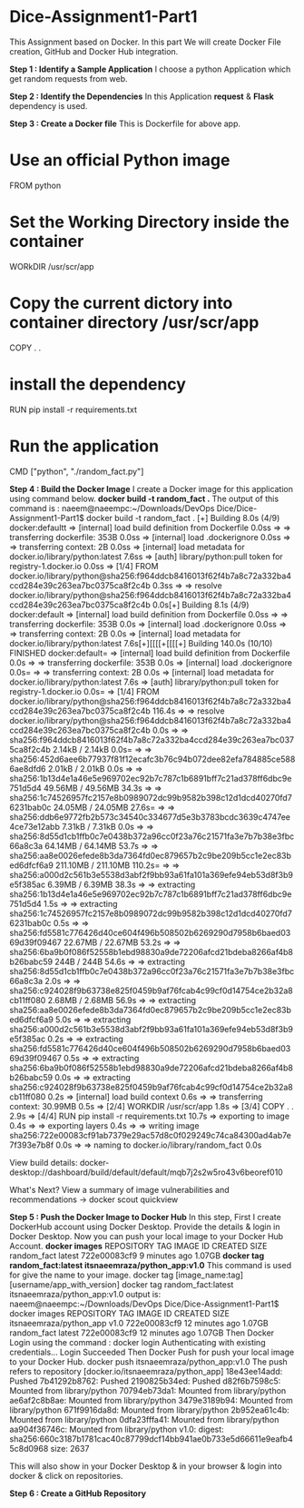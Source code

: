 # Dice-Assignment1-Part1
This Assignment based on Docker. In this part We will create Docker File creation, GitHub and Docker Hub integration.

**Step 1 : Identify a Sample Application**
I choose a python Application which get random requests from web.

**Step 2 : Identify the Dependencies**
In this Application **request** & **Flask** dependency is used.

**Step 3 : Create a Docker file**
This is Dockerfile for above app.
# Use an official Python image
FROM python
# Set the Working Directory inside the container
WORkDIR /usr/scr/app
# Copy the current dictory into container directory /usr/scr/app
COPY . .
# install the dependency
RUN pip install -r requirements.txt
# Run the application
CMD ["python", "./random_fact.py"]

**Step 4 : Build the Docker Image**
I create a Docker image for this application using command below.
**docker build -t random_fact .**
The output of this command is :
naeem@naeempc:~/Downloads/DevOps Dice/Dice-Assignment1-Part1$ docker build -t random_fact .
[+] Building 8.0s (4/9)                                                                                                                             docker:defaultt
 => [internal] load build definition from Dockerfile                                                                                                          0.0ss
 => => transferring dockerfile: 353B                                                                                                                          0.0ss
 => [internal] load .dockerignore                                                                                                                             0.0ss
 => => transferring context: 2B                                                                                                                               0.0ss
 => [internal] load metadata for docker.io/library/python:latest                                                                                              7.6ss
 => [auth] library/python:pull token for registry-1.docker.io                                                                                                 0.0ss
 => [1/4] FROM docker.io/library/python@sha256:f964ddcb8416013f62f4b7a8c72a332ba4ccd284e39c263ea7bc0375ca8f2c4b                                               0.3ss
 => => resolve docker.io/library/python@sha256:f964ddcb8416013f62f4b7a8c72a332ba4ccd284e39c263ea7bc0375ca8f2c4b                                               0.0s[+] Building 8.1s (4/9)                                                                                                                            docker:default
 => [internal] load build definition from Dockerfile                                                                                                         0.0ss => => transferring dockerfile: 353B                                                                                                                         0.0s
 => [internal] load .dockerignore                                                                                                                            0.0ss => => transferring context: 2B                                                                                                                              0.0s
 => [internal] load metadata for docker.io/library/python:latest                                                                                             7.6s[+][[[[+[[[[+] Building 140.0s (10/10) FINISHED                                                                                                                         docker:default= => [internal] load build definition from Dockerfile                                                                                                                   0.0s
 => => transferring dockerfile: 353B                                                                                                                                   0.0s  => [internal] load .dockerignore                                                                                                                                      0.0s= => => transferring context: 2B                                                                                                                                        0.0s
 => [internal] load metadata for docker.io/library/python:latest                                                                                                       7.6s  => [auth] library/python:pull token for registry-1.docker.io                                                                                                          0.0s= => [1/4] FROM docker.io/library/python@sha256:f964ddcb8416013f62f4b7a8c72a332ba4ccd284e39c263ea7bc0375ca8f2c4b                                                      116.4s
 => => resolve docker.io/library/python@sha256:f964ddcb8416013f62f4b7a8c72a332ba4ccd284e39c263ea7bc0375ca8f2c4b                                                        0.0s  => => sha256:f964ddcb8416013f62f4b7a8c72a332ba4ccd284e39c263ea7bc0375ca8f2c4b 2.14kB / 2.14kB                                                                         0.0s= => => sha256:452d6aee6b77937f81f12ecafc3b76c94b072dee82efa784885ce5886ae8dfd6 2.01kB / 2.01kB                                                                         0.0s
 => => sha256:1b13d4e1a46e5e969702ec92b7c787c1b6891bff7c21ad378ff6dbc9e751d5d4 49.56MB / 49.56MB                                                                      34.3s  => => sha256:1c74526957fc2157e8b0989072dc99b9582b398c12d1dcd40270fd76231bab0c 24.05MB / 24.05MB                                                                      27.6s= => => sha256:ddb6e9772fb2b573c34540c334677d5e3b3783bcdc3639c4747ee4ce73e12abb 7.31kB / 7.31kB                                                                         0.0s
 => => sha256:8d55d1cb1ffb0c7e0438b372a96cc0f23a76c21571fa3e7b7b38e3fbc66a8c3a 64.14MB / 64.14MB                                                                      53.7s  => => sha256:aa8e0026efede8b3da7364fd0ec879657b2c9be209b5cc1e2ec83bed6dfcf6a9 211.10MB / 211.10MB                                                                   110.2s= => => sha256:a000d2c561b3e5538d3abf2f9bb93a61fa101a369efe94eb53d8f3b9e5f385ac 6.39MB / 6.39MB                                                                        38.3s
 => => extracting sha256:1b13d4e1a46e5e969702ec92b7c787c1b6891bff7c21ad378ff6dbc9e751d5d4                                                                              1.5s
 => => extracting sha256:1c74526957fc2157e8b0989072dc99b9582b398c12d1dcd40270fd76231bab0c                                                                              0.5s
 => => sha256:fd5581c776426d40ce604f496b508502b6269290d7958b6baed0369d39f09467 22.67MB / 22.67MB                                                                      53.2s
 => => sha256:6ba9b0f086f52558b1ebd98830a9de72206afcd21bdeba8266af4b8b26babc59 244B / 244B                                                                            54.6s
 => => extracting sha256:8d55d1cb1ffb0c7e0438b372a96cc0f23a76c21571fa3e7b7b38e3fbc66a8c3a                                                                              2.0s
 => => sha256:c924028f9b63738e825f0459b9af76fcab4c99cf0d14754ce2b32a8cb11ff080 2.68MB / 2.68MB                                                                        56.9s
 => => extracting sha256:aa8e0026efede8b3da7364fd0ec879657b2c9be209b5cc1e2ec83bed6dfcf6a9                                                                              5.0s
 => => extracting sha256:a000d2c561b3e5538d3abf2f9bb93a61fa101a369efe94eb53d8f3b9e5f385ac                                                                              0.2s
 => => extracting sha256:fd5581c776426d40ce604f496b508502b6269290d7958b6baed0369d39f09467                                                                              0.5s
 => => extracting sha256:6ba9b0f086f52558b1ebd98830a9de72206afcd21bdeba8266af4b8b26babc59                                                                              0.0s
 => => extracting sha256:c924028f9b63738e825f0459b9af76fcab4c99cf0d14754ce2b32a8cb11ff080                                                                              0.2s
 => [internal] load build context                                                                                                                                      0.6s
 => => transferring context: 30.99MB                                                                                                                                   0.5s
 => [2/4] WORKDIR /usr/scr/app                                                                                                                                         1.8s
 => [3/4] COPY . .                                                                                                                                                     2.9s
 => [4/4] RUN pip install -r requirements.txt                                                                                                                         10.7s
 => exporting to image                                                                                                                                                 0.4s 
 => => exporting layers                                                                                                                                                0.4s 
 => => writing image sha256:722e00083cf91ab7379e29ac57d8c0f029249c74ca84300ad4ab7e7f393e7b8f                                                                           0.0s 
 => => naming to docker.io/library/random_fact                                                                                                                         0.0s 
                                                                                                                                                                            
View build details: docker-desktop://dashboard/build/default/default/mqb7j2s2w5ro43v6beoref010

What's Next?
  View a summary of image vulnerabilities and recommendations → docker scout quickview

**Step 5 : Push the Docker Image to Docker Hub**
In this step, First I create DockerHub account using Docker Desktop. Provide the details & login in Docker Desktop. Now you can push your local image to your Docker Hub Account.
**docker images**
REPOSITORY    TAG       IMAGE ID       CREATED         SIZE
random_fact   latest    722e00083cf9   9 minutes ago   1.07GB
**docker tag random_fact:latest itsnaeemraza/python_app:v1.0**
This command is used for give the name to your image.
docker tag [image_name:tag] [username/app_with_version]
 docker tag random_fact:latest itsnaeemraza/python_app:v1.0
output is:
naeem@naeempc:~/Downloads/DevOps Dice/Dice-Assignment1-Part1$ docker images
REPOSITORY                TAG       IMAGE ID       CREATED          SIZE
itsnaeemraza/python_app   v1.0      722e00083cf9   12 minutes ago   1.07GB
random_fact               latest    722e00083cf9   12 minutes ago   1.07GB
Then 
Docker Login using the command : docker login 
Authenticating with existing credentials...
Login Succeeded
Then
Docker Push for push your local image to your Docker Hub.
docker push itsnaeemraza/python_app:v1.0
The push refers to repository [docker.io/itsnaeemraza/python_app]
18e43ee14add: Pushed 
7b41292b8762: Pushed 
2190825b34ed: Pushed 
d82f6b7598c5: Mounted from library/python 
70794eb73da1: Mounted from library/python 
ae6af2c8b8ae: Mounted from library/python 
3479e3189b94: Mounted from library/python 
671f9916da8d: Mounted from library/python 
2b952ea61c4b: Mounted from library/python 
0dfa23fffa41: Mounted from library/python 
aa904f36746c: Mounted from library/python 
v1.0: digest: sha256:660c3187b1781cac40c87799dcf14bb941ae0b733e5d66611e9eafb45c8d0968 size: 2637

This will also show in your Docker Desktop & in your browser & login into docker & click on repositories.

**Step 6 : Create a GitHub Repository**




